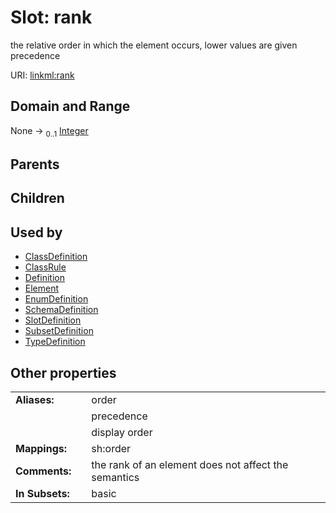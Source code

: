 
# Slot: rank


the relative order in which the element occurs, lower values are given precedence

URI: [linkml:rank](https://w3id.org/linkml/rank)


## Domain and Range

None &#8594;  <sub>0..1</sub> [Integer](Integer.md)

## Parents


## Children


## Used by

 * [ClassDefinition](ClassDefinition.md)
 * [ClassRule](ClassRule.md)
 * [Definition](Definition.md)
 * [Element](Element.md)
 * [EnumDefinition](EnumDefinition.md)
 * [SchemaDefinition](SchemaDefinition.md)
 * [SlotDefinition](SlotDefinition.md)
 * [SubsetDefinition](SubsetDefinition.md)
 * [TypeDefinition](TypeDefinition.md)

## Other properties

|  |  |  |
| --- | --- | --- |
| **Aliases:** | | order |
|  | | precedence |
|  | | display order |
| **Mappings:** | | sh:order |
| **Comments:** | | the rank of an element does not affect the semantics |
| **In Subsets:** | | basic |

